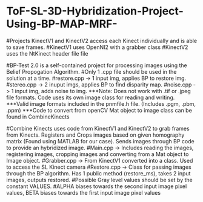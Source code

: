 # ToF-SL-3D-Hybridization-Project-Using-BP-MAP-MRF-

#Projects KinectV1 and KinectV2 access each Kinect individually and is able to save frames.
  #KinectV1 uses OpenNI2 with a grabber class
  #KinectV2 uses the NtKinect header file file

#BP-Test 2.0 is a self-contained project for processing images using the Belief Propogation Algorithm.
#Only 1 .cpp file should be used in the solution at a time.
#restore.cpp -> 1 input img, applies BP to restore img.
#stereo.cpp -> 2 inuput imgs, applies BP to find disparity map.
#noise.cpp -> 1 input img, adds noise to img.
***Note: Does not work with .tif or .jpeg file formats. Code uses its own image class for reading and writing.
***Valid image formats included in the pnmfile.h file. (Includes .pgm, .pbm, .ppm)
***Code to convert from openCV Mat object to image class can be found in CombineKinects

#Combine Kinects uses code from KinectV1 and KinectV2 to grab frames from Kinects. Registers and Crops images based on given homography matrix (Found using MATLAB for our case). Sends images through BP code to provide an hybridized image.
  #Main.cpp -> Includes reading the images, registering images, cropping images and converting from a Mat object to Image object.
  #Grabber.cpp -> From KinectV1 converted into a class. Used to access the SL Kinect camera
  #Restore.cpp -> Class for passing images through the BP algorithm. Has 1 public method (restore_ms), takes 2 input images, outputs restored.
    #Possible Gray level values should be set by the constant VALUES. 
    #ALPHA biases towards the second input image pixel values, BETA biases towards the first input image pixel values
  
